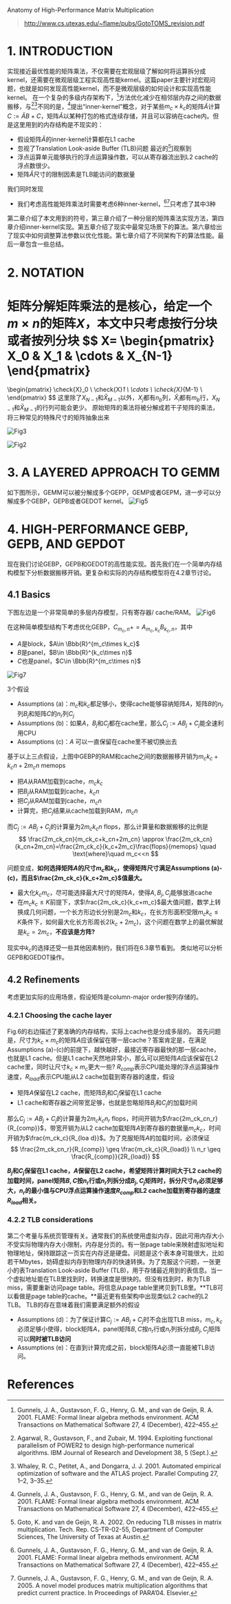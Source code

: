 <head>
    <script src="https://cdn.mathjax.org/mathjax/latest/MathJax.js?config=TeX-AMS-MML_HTMLorMML" type="text/javascript"></script>
    <script type="text/x-mathjax-config">
            MathJax.Hub.Config({
                    tex2jax: {
                    skipTags: ['script', 'noscript', 'style', 'textarea', 'pre'],
                    inlineMath: [['$','$']]
                    }
                });
    </script>
</head>

Anatomy of High-Performance Matrix Multiplication
>http://www.cs.utexas.edu/~flame/pubs/GotoTOMS_revision.pdf

# 1. INTRODUCTION
实现接近最优性能的矩阵乘法，不仅需要在宏观层级了解如何将运算拆分成kernel，还需要在微观层级工程实现高性能kernel。这篇paper主要针对宏观问题，也就是如何发现高性能kernel，而不是微观层级的如何设计和实现高性能kernel。
在一个复杂的多级内存架构下，[^1]方法优化减少在相邻层内存之间的数据搬移，与[^2][^3]不同的是，[^1]提出“inner-kernel”概念，对于某些$m_c\times k_c$的矩阵$\tilde{A}$计算$C:=\tilde{A}B+C$，矩阵$\tilde{A}$以某种打包的格式连续存储，并且可以容纳在cache内。但是这里用到的内存结构是不现实的：
- 假设矩阵$\tilde{A}$的inner-kernel计算都在L1 cache
- 忽视了Translation Look-aside Buffer (TLB)问题
最近的[^4]]观察到
- 浮点运算单元能够执行的浮点运算操作数，可以从寄存器流出到L2 cache的浮点数很少。
- 矩阵$\tilde{A}$尺寸的限制因素是TLB能访问的数据量

我们同时发现
- 我们考虑高性能矩阵乘法时需要考虑6种inner-kernel，[^1][^5]只考虑了其中3种

第二章介绍了本文用到的符号，第三章介绍了一种分层的矩阵乘法实现方法，第四章介绍inner-kernel实现。第五章介绍了现实中最常见场景下的算法。第六章给出了现实中如何调整算法参数以优化性能。第七章介绍了不同架构下的算法性能。最后一章包含一些总结。

# 2. NOTATION
矩阵分解矩阵乘法的是核心，给定一个$m\times n$的矩阵$X$，本文中**只考虑按行分块或者按列分块**
$$
X=
\begin{pmatrix}
      X_0 & X_1 & \cdots & X_{N-1}
\end{pmatrix}
=
\begin{pmatrix}
      \check{X}_0 \\
      \check{X}_1 \\
      \cdots \\ 
      \check{X}_{M-1} \\
\end{pmatrix}
$$
这里除了$X_{N-1}$和$\check{X}_{M-1}$以外，$X_j$都有$n_b$列，$\check{X}_i$都有$m_b$行，$X_{N-1}$和$\check{X}_{M-1}$的行列可能会更少。
原始矩阵的乘法将被分解成若干子矩阵的乘法，将三种常见的特殊尺寸的矩阵抽象出来

![Fig3](/assets/Anatomy-of-High-Performance-Matrix-Multiplication/Fig3.png)

![Fig2](/assets/Anatomy-of-High-Performance-Matrix-Multiplication/Fig2.png)

# 3. A LAYERED APPROACH TO GEMM
如下图所示，GEMM可以被分解成多个GEPP，GEMP或者GEPM，进一步可以分解成多个GEBP，GEPB或者GEDOT kernel。
![Fig5](/assets/Anatomy-of-High-Performance-Matrix-Multiplication/Fig5.png)

# 4. HIGH-PERFORMANCE GEBP, GEPB, AND GEPDOT
现在我们讨论GEBP，GEPB和GEDOT的高性能实现。首先我们在一个简单内存结构模型下分析数据搬移开销。更复杂和实际的内存结构模型将在4.2章节讨论。

## 4.1 Basics
下图左边是一个非常简单的多层内存模型，只有寄存器/ cache/RAM。
![Fig6](/assets/Anatomy-of-High-Performance-Matrix-Multiplication/Fig6.png)

在这种简单模型结构下考虑优化GEBP，$C_{m_c,n}+=A_{m_c,k_c}B_{k_c,n}$，其中
- $A$是block，$A\in \Bbb{R}^{m_c\times k_c}$
- $B$是panel，$B\in \Bbb{R}^{k_c\times n}$
- $C$也是panel，$C\in \Bbb{R}^{m_c\times n}$

![Fig7](/assets/Anatomy-of-High-Performance-Matrix-Multiplication/Fig7.png)

3个假设
- Assumptions (a)：$m_c$和$k_c$都足够小，使得cache能够容纳矩阵$A$，矩阵$B$的$n_r$列$B_j$和矩阵$C$的$n_r$列$C_j$
- Assumptions (b)：如果$A$，$B_j$和$C_j$都在cache里，那么$C_j:=AB_j+C_j$能全速利用CPU
- Assumptions (c)：$A$ 可以一直保留在cache里不被切换出去 

基于以上三点假设，上图中GEBP的RAM和cache之间的数据搬移开销为$m_ck_c+k_cn+2m_cn$ memops
- 把$A$从RAM加载到cache，$m_ck_c$
- 把$B_j$从RAM加载到cache，$k_cn$ 
- 把$C_j$从RAM加载到cache，$m_cn$
- 计算完，把$C_j$结果从cache加载到RAM，$m_cn$

而$C_j:=AB_j+C_j$的计算量为$2m_ck_cn$ flops，那么计算量和数据搬移的比例是
$$
\frac{2m_ck_cn}{m_ck_c+k_cn+2m_cn} \approx \frac{2m_ck_cn}{k_cn+2m_cn}=\frac{2m_ck_c}{k_c+2m_c}\frac{flops}{memops} \quad \text{where}\quad m_c<<n
$$

问题变成，**如何选择矩阵$A$的尺寸$m_c$和$k_c$，使得矩阵尺寸满足Assumptions (a)-(c)，而且$\frac{2m_ck_c}{k_c+2m_c}$值最大。**
- 最大化$k_cm_c$，尽可能选择最大尺寸的矩阵$A$，使得$A, B_j, C_j$能够放进cache  
- 在$m_ck_c \leq K$前提下，求$\frac{2m_ck_c}{k_c+m_c}$最大值问题，数学上转换成几何问题，一个长方形边长分别是$2m_c$和$k_c$，在长方形面积受限$m_ck_c \leq K$条件下，如何最大化长方形周长$2(k_c+2m_c)$，这个问题在数学上的最优解就是$k_c=2m_c$，**不应该是方阵?**

现实中$k_c$的选择还受一些其他因素制约，我们将在6.3章节看到。
类似地可以分析GEPB和GEDOT操作。

## 4.2 Refinements
考虑更加实际的应用场景，假设矩阵是column-major order按列存储的。
### 4.2.1 Choosing the cache layer
Fig.6的右边描述了更准确的内存结构，实际上cache也是分成多层的。
首先问题是，尺寸为$k_c\times m_c$的矩阵$A$应该保留在哪一层cache？答案肯定是，在满足Assumptions (a)-(c)的前提下，越快越好，最接近寄存器最快的那一层cache，也就是L1 cache。但是L1 cache天然地非常小，那么可以把矩阵$A$应该保留在L2 cache里，同时让尺寸$k_c\times m_c$更大一些?
$R_{comp}$表示CPU能处理的浮点运算操作速度，$R_{load}$表示CPU能从L2 cache加载到寄存器的速度，假设

- 矩阵$A$保留在L2 cache，而矩阵$B_j$和$C_j$保留在L1 cache
- L1 cache和寄存器之间带宽足够，也就是忽略矩阵$B_j$和$C_j$的加载时间

那么$C_j:=AB_j+C_j$的计算量为$2m_ck_cn_r$ flops，时间开销为$\frac{2m_ck_cn_r}{R_{comp}}$，带宽开销为从L2 cache加载矩阵$A$到寄存器的数据量$m_ck_c$，时间开销为$\frac{m_ck_c}{R_{loa
d}}$。为了克服矩阵$A$的加载时间，必须保证
$$
\frac{2m_ck_cn_r}{R_{comp}} \geq \frac{m_ck_c}{R_{load}} \\
n_r \geq \frac{R_{comp}}{2R_{load}}
$$

**$B_j$和$C_j$保留在L1 cache，$A$保留在L2 cache，希望矩阵计算时间大于L2 cache的加载时间，panel矩阵$B, C$按$n_r$行或$n_r$列拆分成$B_j, C_j$矩阵时，拆分尺寸$n_r$必须足够大，$n_r$的最小值与CPU浮点运算操作速度$R_{comp}$和L2 cache加载到寄存器的速度$R_{load}$相关。**

### 4.2.2 TLB considerations
第二个考量与系统页管理有关。通常我们的系统使用虚拟内存，因此可用内存大小不受实际物理内存大小限制，内存是分页的。有一张page table来映射虚拟地址和物理地址，保持跟踪这一页实在内存还是硬盘。问题是这个表本身可能很大，比如若干Mbytes，妨碍虚拟内存到物理内存的快速转换。为了克服这个问题，一张更小的表Translation Look-aside Buffer (TLB)，用于存储最近用到的表信息。当一个虚拟地址能在TLB里找到时，转换速度是很快的。但没有找到时，称为TLB miss，需要重新访问page table。将信息从page table里拷贝到TLB里。**TLB可以看做是page table的cache。**最近更有些架构中出现类似L2 cache的L2 TLB。
TLB的存在意味着我们需要满足额外的假设

- Assumptions (d)：为了保证计算$C_j:=AB_j+C_j$时不会出现TLB miss，$m_c, k_c$必须足够小使得，block矩阵$A$，panel矩阵$B, C$按$n_r$行或$n_r$列拆分成$B_j, C_j$矩阵可以**同时被TLB访问**
- Assumptions (e)：在直到计算完成之前，block矩阵$A$必须一直能被TLB访问。














# References
[^1]: Gunnels, J. A., Gustavson, F. G., Henry, G. M., and van de Geijn, R. A. 2001. FLAME: Formal linear algebra methods environment. ACM Transactions on Mathematical Software 27, 4 (December), 422–455.
[^2]: Agarwal, R., Gustavson, F., and Zubair, M. 1994. Exploiting functional parallelism of POWER2 to design high-performance numerical algorithms. IBM Journal of Research and Development 38, 5 (Sept.).
[^3]: Whaley, R. C., Petitet, A., and Dongarra, J. J. 2001. Automated empirical optimization of
software and the ATLAS project. Parallel Computing 27, 1–2, 3–35.
[^4]: Goto, K. and van de Geijn, R. A. 2002. On reducing TLB misses in matrix multiplication. Tech. Rep. CS-TR-02-55, Department of Computer Sciences, The University of Texas at Austin.
[^5]: Gunnels, J. A., Gustavson, F. G., Henry, G. M., and van de Geijn, R. A. 2005. A novel
model produces matrix multiplication algorithms that predict current practice. In Proceedings
of PARA’04. Elsevier.





